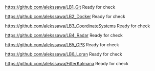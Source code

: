 https://github.com/alekssawa/LB1_Git Ready for check

https://github.com/alekssawa/LB2_Docker Ready for check

https://github.com/alekssawa/LB3_CoordinateSystems Ready for check

https://github.com/alekssawa/LB4_Radar Ready for check

https://github.com/alekssawa/LB5_GPS Ready for check

https://github.com/alekssawa/LB6_Loran Ready for check

https://github.com/alekssawa/FilterKalmana Ready for check
